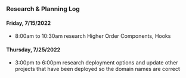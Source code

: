 ### Research & Planning Log

#### Friday, 7/15/2022
* 8:00am to 10:30am research Higher Order Components, Hooks 
#### Thursday, 7/25/2022
* 3:00pm to 6:00pm research deployment options and update other projects that have been deployed so the domain names are correct